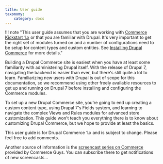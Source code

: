 ```yaml
---
title: User guide
taxonomy:
    category: docs
---
```



!!! note "This user guide assumes that you are working with [Commerce Kickstart 1.x] or that you are familiar with Drupal. It's very important to get the right set of modules turned on and a number of configurations need to be setup for content types and custom entities. See [Installing Drupal Commerce](../user-guide/installation) for more details."

Building a Drupal Commerce site is easiest when you have at least some familiarity with administering Drupal itself.  With the release of Drupal 7, navigating the backend is easier than ever, but there's still quite a lot to learn.  Familiarizing new users with Drupal is out of scope for this documentation, so we recommend using other freely available resources to get up and running on Drupal 7 before installing and configuring the Commerce modules.

To set up a new Drupal Commerce site, you're going to end up creating a custom content type, using Drupal 7's Fields system, and learning to navigate the complex Views and Rules modules for advanced store customization.  This guide won't teach you everything there is to know about customizing Drupal Commerce, but we hope to provide at least the basics.

This user guide is for Drupal Commerce 1.x and is subject to change. Please feel free to add comments.

Another source of information is the [screencast series on Commerce] provided by Commerce Guys. You can subscribe there to get notifications of new screencasts...

[Commerce Kickstart 1.x]: https://drupal.org/project/commerce_kickstart
[screencast series on Commerce]: https://vimeo.com/channels/commerceguys
